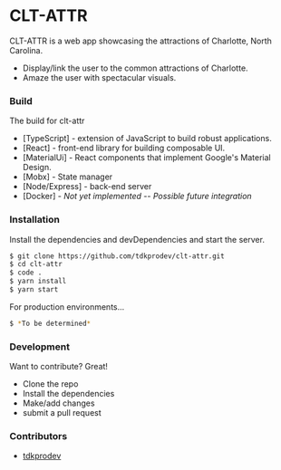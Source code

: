 # CLT-ATTR

CLT-ATTR is a web app showcasing the attractions of Charlotte, North Carolina.
  - Display/link the user to the common attractions of Charlotte.
  - Amaze the user with spectacular visuals.


### Build
The build for clt-attr

* [TypeScript] - extension of JavaScript to build robust applications.
* [React] - front-end library for building composable UI.
* [MaterialUi] - React components that implement Google's Material Design.
* [Mobx] - State manager
* [Node/Express] - back-end server
* [Docker] - *Not yet implemented -- Possible future integration*


### Installation
Install the dependencies and devDependencies and start the server.

```sh
$ git clone https://github.com/tdkprodev/clt-attr.git
$ cd clt-attr
$ code .
$ yarn install
$ yarn start
```

For production environments...

```sh
$ *To be determined*
```

### Development
Want to contribute? Great!

- Clone the repo
- Install the dependencies
- Make/add changes
- submit a pull request

### Contributors
-   [tdkprodev](https://github.com/tdkprodev)
